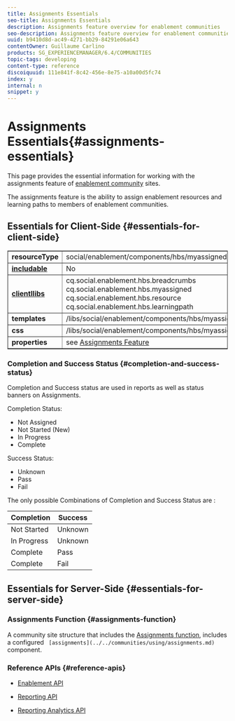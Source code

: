 ```yaml
---
title: Assignments Essentials
seo-title: Assignments Essentials
description: Assignments feature overview for enablement communities
seo-description: Assignments feature overview for enablement communities
uuid: b9410d8d-ac49-4271-bb29-84291e06a643
contentOwner: Guillaume Carlino
products: SG_EXPERIENCEMANAGER/6.4/COMMUNITIES
topic-tags: developing
content-type: reference
discoiquuid: 111e841f-8c42-456e-8e75-a10a00d5fc74
index: y
internal: n
snippet: y
---
```


# Assignments Essentials{#assignments-essentials}

This page provides the essential information for working with the assignments feature of [enablement community](../../communities/using/overview.md#enablement-community) sites.

The assignments feature is the ability to assign enablement resources and learning paths to members of enablement communities.

## Essentials for Client-Side {#essentials-for-client-side}

<table border="1" cellpadding="4" cellspacing="4" width="100%"> 
 <tbody>
  <tr>
   <td> <strong>resourceType</strong></td> 
   <td>social/enablement/components/hbs/myassigned</td> 
  </tr>
  <tr>
   <td> <a href="../../communities/using/scf.md#add-or-include-a-communities-component"><strong>includable</strong></a></td> 
   <td>No</td> 
  </tr>
  <tr>
   <td> <a href="../../communities/using/clientlibs.md"><strong>clientllibs</strong></a></td> 
   <td>cq.social.enablement.hbs.breadcrumbs<br /> cq.social.enablement.hbs.myassigned<br /> cq.social.enablement.hbs.resource<br /> cq.social.enablement.hbs.learningpath</td> 
  </tr>
  <tr>
   <td> <strong>templates</strong></td> 
   <td> /libs/social/enablement/components/hbs/myassigned/myassigned.hbs</td> 
  </tr>
  <tr>
   <td> <strong>css</strong></td> 
   <td> /libs/social/enablement/components/hbs/myassigned/clientlibs/myassigned.css</td> 
  </tr>
  <tr>
   <td><strong> properties</strong></td> 
   <td>see <a href="../../communities/using/assignments.md">Assignments Feature</a></td> 
  </tr>
 </tbody>
</table>

### Completion and Success Status {#completion-and-success-status}

Completion and Success status are used in reports as well as status banners on Assignments.

Completion Status:

* Not Assigned
* Not Started (New)
* In Progress
* Complete

Success Status:

* Unknown
* Pass
* Fail

The only possible Combinations of Completion and Success Status are :

| **Completion** |**Success** |
|---|---|
| Not Started |Unknown |
| In Progress |Unknown |
| Complete |Pass |
| Complete |Fail |

## Essentials for Server-Side {#essentials-for-server-side}

### Assignments Function {#assignments-function}

A community site structure that includes the [Assignments function](../../communities/using/functions.md#assignments-function), includes a configured ` [assignments](../../communities/using/assignments.md)` component.

### Reference APIs {#reference-apis}

* [Enablement API](/sites/developing/using/reference-materials/javadoc/com/adobe/cq/social/enablement/client/api/package-summary.md)

* [Reporting API](/sites/developing/using/reference-materials/javadoc/com/adobe/cq/social/enablement/client/reporting/api/package-summary.md)

* [Reporting Analytics API](/content/docs/en/aem/6-3/develop/ref/javadoc/com/adobe/cq/social/enablement/client/reporting/analytics/api/package-summary.md)

